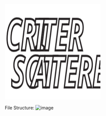 <img src="https://github.com/MBavelock/CritterScatterer/blob/master/HomeStation/critter/public/images/Critter_Scatterer.svg" alt="Title" width="300" height="300">



File Structure:
![image](https://github.com/MBavelock/CritterScatterer/issues/1#issue-784279502)
